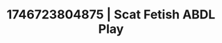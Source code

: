---
categories:
- Curvy goddess
- AI-generated
- Digital erotica realm
- Erotic curves
- Feather touch
- Lingerie worship
- ASMR
- Cosplay
image: /assets/images/1746723804875.jpg
layout: post
seo:
  description: Featured content with sensual ABDL Play, Scat Fetish. HD images available.
  keywords: ABDL Play, Scat Fetish
  og_image: /assets/images/1746723804875.jpg
  schema_type: VisualArtwork
tags:
- ABDL Play
- '#1746723804875'
- Scat Fetish
title: 1746723804875 | Scat Fetish ABDL Play
---
